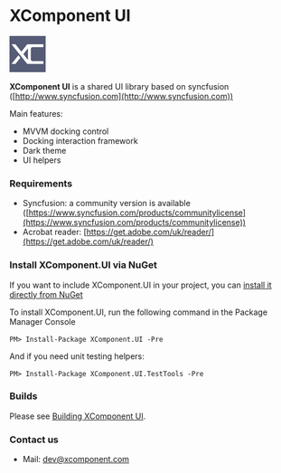 # XComponent UI

![XC logo](documentation/icons/logo_normal.png)

**XComponent UI** is a shared UI library based on syncfusion ([http://www.syncfusion.com](http://www.syncfusion.com))

Main features:

* MVVM docking control
* Docking interaction framework 
* Dark theme
* UI helpers

### Requirements

* Syncfusion: a community version is available ([https://www.syncfusion.com/products/communitylicense](https://www.syncfusion.com/products/communitylicense))
* Acrobat reader: [https://get.adobe.com/uk/reader/](https://get.adobe.com/uk/reader/)

### Install XComponent.UI via NuGet

If you want to include XComponent.UI in your project, you can [install it directly from NuGet](https://www.nuget.org/packages/XComponent.UI)

To install XComponent.UI, run the following command in the Package Manager Console

```
PM> Install-Package XComponent.UI -Pre
```

And if you need unit testing helpers:

```
PM> Install-Package XComponent.UI.TestTools -Pre
```
### Builds

Please see [Building XComponent UI](documentation/build.md).

### Contact us

* Mail: dev@xcomponent.com